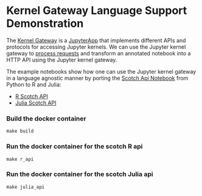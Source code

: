 # Kernel Gateway Language Support Demonstration

The [Kernel Gateway](https://github.com/jupyter-incubator/kernel_gateway) is a
[JupyterApp](https://github.com/jupyter/jupyter_core/blob/master/jupyter_core/application.py) that
implements different APIs and protocols for accessing Jupyter kernels.  We can use the Jupyter kernel gateway to
[process requests](https://github.com/jupyter-incubator/kernel_gateway#processing-requests) and transform an
 annotated notebook into a HTTP API using the Jupyter kernel gateway.

The example notebooks show how one can use the Jupyter kernel gateway in a language agnostic manner by porting the
[Scotch Api Notebook](https://github.com/jupyter-incubator/kernel_gateway/blob/master/etc/api_examples/scotch_api.ipynb)
from Python to R and Julia:

* [R Scotch API](https://github.com/jupyter-incubator/kernel_gateway_demos/scotch_demo/notebooks/scotch_api_r.ipynb)
* [Julia Scotch API](https://github.com/jupyter-incubator/kernel_gateway_demos/scotch_demo/notebooks/scotch_api_julia.ipynb)

### Build the docker container
```
make build
```

### Run the docker container for the scotch R api
```
make r_api
```

### Run the docker container for the scotch Julia api
```
make julia_api
```